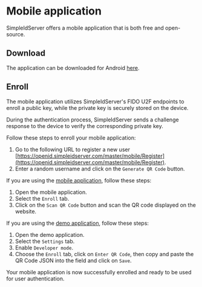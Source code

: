 # Mobile application

SimpleIdServer offers a mobile application that is both free and open-source.

## Download

The application can be downloaded for Android [here](https://install.appcenter.ms/users/agentsimpleidserver-gmail.com/apps/SimpleIdServer).

## Enroll

The mobile application utilizes SimpleIdServer's FIDO U2F endpoints to enroll a public key, while the private key is securely stored on the device.

During the authentication process, SimpleIdServer sends a challenge response to the device to verify the corresponding private key. 

Follow these steps to enroll your mobile application:

1. Go to the following URL to register a new user [https://openid.simpleidserver.com/master/mobile/Register](https://openid.simpleidserver.com/master/mobile/Register).
2. Enter a random username and click on the `Generate QR Code` button.

If you are using the [mobile application](https://install.appcenter.ms/users/agentsimpleidserver-gmail.com/apps/SimpleIdServer), follow these steps:

1. Open the mobile application.
2. Select the `Enroll` tab.
3. Click on the `Scan QR Code` button and scan the QR code displayed on the website.

If you are using the [demo application](https://appetize.io/app/pndcdf5lgtouyv72pdegfij2ri?device=pixel4&osVersion=11.0&scale=75), follow these steps:

1. Open the demo application.
2. Select the `Settings` tab.
3. Enable `Developer mode`.
4. Choose the `Enroll` tab, click on `Enter QR Code`, then copy and paste the QR Code JSON into the field and click on `Save`.

Your mobile application is now successfully enrolled and ready to be used for user authentication.